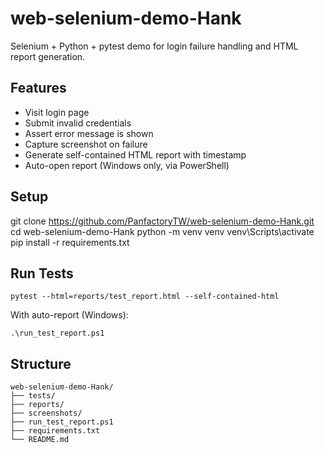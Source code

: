 # web-selenium-demo-Hank

Selenium + Python + pytest demo for login failure handling and HTML report generation.

## Features

- Visit login page
- Submit invalid credentials
- Assert error message is shown
- Capture screenshot on failure
- Generate self-contained HTML report with timestamp
- Auto-open report (Windows only, via PowerShell)

## Setup


git clone https://github.com/PanfactoryTW/web-selenium-demo-Hank.git
cd web-selenium-demo-Hank
python -m venv venv
venv\Scripts\activate
pip install -r requirements.txt

## Run Tests
```
pytest --html=reports/test_report.html --self-contained-html
```

With auto-report (Windows):
```
.\run_test_report.ps1
```

## Structure
```
web-selenium-demo-Hank/
├── tests/
├── reports/
├── screenshots/
├── run_test_report.ps1
├── requirements.txt
└── README.md
```
